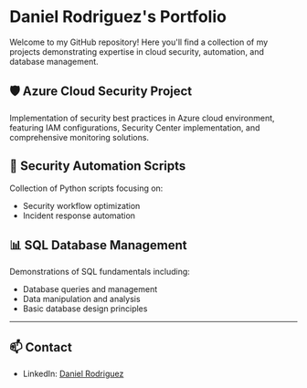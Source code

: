 # Daniel Rodriguez's Portfolio

Welcome to my GitHub repository! Here you'll find a collection of my projects demonstrating expertise in cloud security, automation, and database management.

## 🛡️ Azure Cloud Security Project
Implementation of security best practices in Azure cloud environment, featuring IAM configurations, Security Center implementation, and comprehensive monitoring solutions.

## 🐍 Security Automation Scripts
Collection of Python scripts focusing on:
- Security workflow optimization
- Incident response automation

## 📊 SQL Database Management
Demonstrations of SQL fundamentals including:
- Database queries and management
- Data manipulation and analysis
- Basic database design principles

---

## 📫 Contact
- LinkedIn: [Daniel Rodriguez]((https://www.linkedin.com/in/daniel-a-rodriguez168/))
